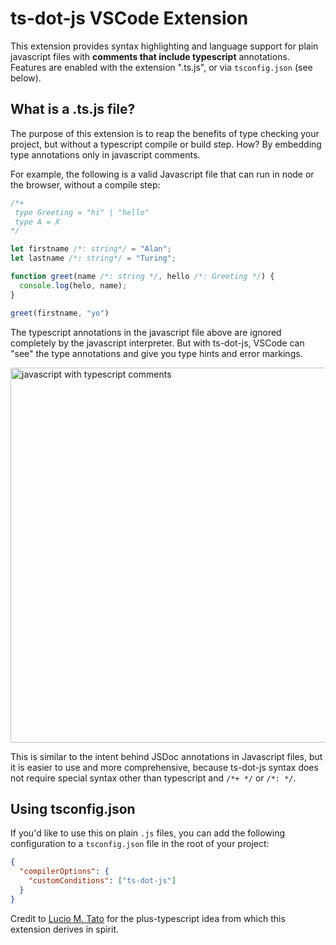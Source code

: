 # ts-dot-js VSCode Extension

This extension provides syntax highlighting and language support for plain javascript files with **comments that include typescript** annotations. Features are enabled with the extension ".ts.js", or via `tsconfig.json` (see below).


## What is a .ts.js file?

The purpose of this extension is to reap the benefits of type checking your project, but without a typescript compile or build step. How? By embedding type annotations only in javascript comments.

For example, the following is a valid Javascript file that can run in node or the browser, without a compile step:

```js
/*+
 type Greeting = "hi" | "hello"
 type A = X
*/

let firstname /*: string*/ = "Alan";
let lastname /*: string*/ = "Turing";

function greet(name /*: string */, hello /*: Greeting */) {
  console.log(helo, name);
}

greet(firstname, "yo")
```

The typescript annotations in the javascript file above are ignored completely by the javascript interpreter. But with ts-dot-js, VSCode can "see" the type annotations and give you type hints and error markings.

<img src="https://github.com/canadaduane/credt/tree/main/packages/ts-dot-js/vscode-extension/docs/language-highlight.png" width="600" alt="javascript with typescript comments">

This is similar to the intent behind JSDoc annotations in Javascript files, but it is easier to use and more comprehensive, because ts-dot-js syntax does not require special syntax other than typescript and `/*+ */` or `/*: */`.

## Using tsconfig.json

If you'd like to use this on plain `.js` files, you can add the following configuration to a `tsconfig.json` file in the root of your project:

```json
{
  "compilerOptions": {
    "customConditions": ["ts-dot-js"]
  }
}
```

Credit to [Lucio M. Tato](https://github.com/luciotato/plus-typescript) for the plus-typescript idea from which this extension derives in spirit.
